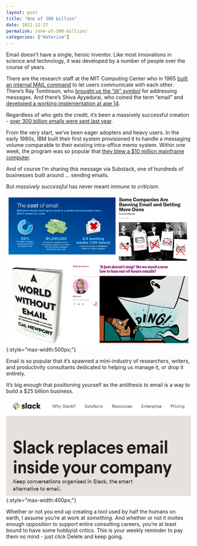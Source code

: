 ```yaml
---
layout: post
title: "One of 300 billion"
date: 2021-12-27
permalink: /one-of-300-billion/
categories: ["Haterism"]
---
```


Email doesn’t have a single, heroic inventor. Like most innovations in science and technology, it was developed by a number of people over the course of years.

There are the research staff at the MIT Computing Center who in 1965 [built an internal MAIL command](https://www.multicians.org/thvv/mail-history.html) to let users communicate with each other. There’s Ray Tomlinson, who [brought us the “@” symbol](https://fossbytes.com/who-invented-email-ray-tomlinson-or-shiva-ayyadurai-know-the-truth/) for addressing messages. And there’s Shiva Ayyadurai, who coined the term “email” and [developed a working implementation at age 14](https://www.emailonacid.com/blog/article/industry-news/who-really-invented-email/).

Regardless of who gets the credit, it’s been a massively successful creation - [over 300 billion emails were sent last year](https://www.statista.com/statistics/456500/daily-number-of-e-mails-worldwide/).

From the very start, we’ve been eager adopters and heavy users. In the early 1980s, IBM built their first system provisioned it to handle a messaging volume comparable to their existing intra-office memo system. Within one week, the program was so popular that [they blew a $10 million mainframe computer](https://qr.ae/pGzDzC).

And of course I’m sharing this message via Substack, one of hundreds of businesses built around … sending emails.

But _massively successful_ has never meant _immune to criticism_.

![screenshot of articles and books about eliminating email](/images/email-criticism.png){:style="max-width:500px;"}

Email is so popular that it’s spawned a mini-industry of researchers, writers, and productivity consultants dedicated to helping us manage it, or drop it entirely.

It’s big enough that positioning yourself as the antithesis to email is a way to build a $25 billion business.

![screenshot of Slack website - slack replaces email inside your company](/images/slack-heading.png){:style="max-width:400px;"}

Whether or not you end up creating a tool used by half the humans on earth, I assume you’re at work at _something_. And whether or not it invites enough opposition to support entire consulting careers, you’re at least bound to have some hobbyist critics. This is your weekly reminder to pay them no mind - just click Delete and keep going.

